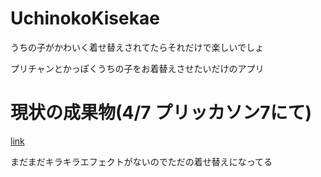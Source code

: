 # UchinokoKisekae
うちの子がかわいく着せ替えされてたらそれだけで楽しいでしょ

プリチャンとかっぽくうちの子をお着替えさせたいだけのアプリ

# 現状の成果物(4/7 プリッカソン7にて)

[link](https://raw.githubusercontent.com/zenmaibane/UchinokoKisekae/master/Assets/readmeResource/screen_to_gif.gif)

まだまだキラキラエフェクトがないのでただの着せ替えになってる
